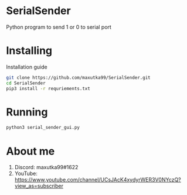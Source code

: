 # SerialSender
Python program to send 1 or 0 to serial port
# Installing
Installation guide
```bash
git clone https://github.com/maxutka99/SerialSender.git
cd SerialSender
pip3 install -r requriements.txt
```

# Running
```bash
python3 serial_sender_gui.py
```

# About me
1. Discord: maxutka99#1622
2. YouTube: https://www.youtube.com/channel/UCsJAcK4xydyrWER3V0NYczQ?view_as=subscriber
